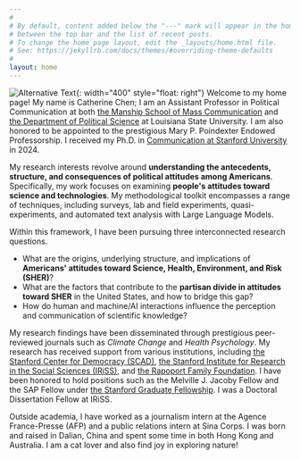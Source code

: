 ```yaml
---
#
# By default, content added below the "---" mark will appear in the home page
# between the top bar and the list of recent posts.
# To change the home page layout, edit the _layouts/home.html file.
# See: https://jekyllrb.com/docs/themes/#overriding-theme-defaults
#
layout: home
---
```


![Alternative Text](hs.jpg){: width="400" style="float: right"}
Welcome to my home page! My name is Catherine Chen; I am an Assistant Professor in Political Communication at both [the Manship School of Mass Communication](https://www.lsu.edu/manship/index.php) and [the Department of Political Science](https://www.lsu.edu/hss/polisci/) at Louisiana State University. I am also honored to be appointed to the prestigious Mary P. Poindexter Endowed Professorship. I received my Ph.D. in [Communication at Stanford University](https://comm.stanford.edu/) in 2024.

My research interests revolve around **understanding the antecedents, structure, and consequences of political attitudes among Americans**. Specifically, my work focuses on examining **people's attitudes toward science and technologies**. My methodological toolkit encompasses a range of techniques, including surveys, lab and field experiments, quasi-experiments, and automated text analysis with Large Language Models.

Within this framework, I have been pursuing three interconnected research questions. 
* What are the origins, underlying structure, and implications of **Americans' attitudes toward Science, Health, Environment, and Risk (SHER)**? 
* What are the factors that contribute to the **partisan divide in attitudes toward SHER** in the United States, and how to bridge this gap? 
* How do human and machine/AI interactions influence the perception and communication of scientific knowledge?

My research findings have been disseminated through prestigious peer-reviewed journals such as *Climate Change* and *Health Psychology*. My research has received support from various institutions, including [the Stanford Center for Democracy (SCAD)](https://iriss.stanford.edu/research-centers/american-democracy), [the Stanford Institute for Research in the Social Sciences (IRiSS)](https://iriss.stanford.edu/), and [the Rapoport Family Foundation](https://www.rapoportfamilyfoundation.com/). I have been honored to hold positions such as the Melville J. Jacoby Fellow and the SAP Fellow under [the Stanford Graduate Fellowship](https://vpge.stanford.edu/fellowships-funding/sgf). I was a Doctoral Dissertation Fellow at IRiSS.

Outside academia, I have worked as a journalism intern at the Agence France-Presse (AFP) and a public relations intern at Sina Corps. I was born and raised in Dalian, China and spent some time in both Hong Kong and Australia. I am a cat lover and also find joy in exploring nature!
